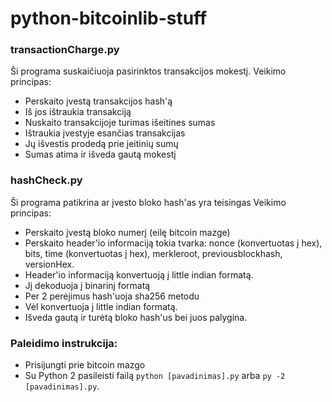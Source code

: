 # python-bitcoinlib-stuff
### transactionCharge.py
Ši programa suskaičiuoja pasirinktos transakcijos mokestį.
Veikimo principas:
- Perskaito įvestą transakcijos hash'ą
- Iš jos ištraukia transakciją
- Nuskaito transakcijoje turimas išeitines sumas
- Ištraukia įvestyje esančias transakcijas
- Jų išvestis prodedą prie įeitinių sumų
- Sumas atima ir išveda gautą mokestį

### hashCheck.py
Ši programa patikrina ar įvesto bloko hash'as yra teisingas
Veikimo principas:
- Perskaito įvestą bloko numerį (eilę bitcoin mazge)
- Perskaito header'io informaciją tokia tvarka: nonce (konvertuotas į hex), bits, time (konvertuotas į hex), merkleroot, previousblockhash, versionHex.
- Header'io informaciją konvertuoją į little indian formatą.
- Jį dekoduoja į binarinį formatą
- Per 2 perėjimus hash'uoja sha256 metodu
- Vėl konvertuoja į little indian formatą.
- Išveda gautą ir turėtą bloko hash'us bei juos palygina.

### Paleidimo instrukcija:
- Prisijungti prie bitcoin mazgo
- Su Python 2 pasileisti failą `python [pavadinimas].py` arba `py -2 [pavadinimas].py`.
